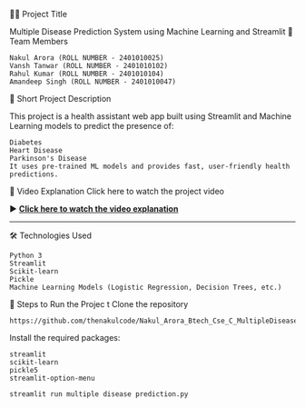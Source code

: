 🧑‍⚕️ Project Title

Multiple Disease Prediction System using Machine Learning and Streamlit
👥 Team Members

    Nakul Arora (ROLL NUMBER - 2401010025)
    Vansh Tanwar (ROLL NUMBER - 2401010102)
    Rahul Kumar (ROLL NUMBER - 2401010104)
    Amandeep Singh (ROLL NUMBER - 2401010047)
    
📖 Short Project Description

 This project is a health assistant web app built using Streamlit and Machine Learning models to predict the presence of:

    Diabetes
    Heart Disease
    Parkinson's Disease
    It uses pre-trained ML models and provides fast, user-friendly health predictions.
    
🎥 Video Explanation Click here to watch the project video

▶️ **[Click here to watch the video explanation](https://drive.google.com/file/d/1_ROmO5MW0sT8jNrwwmROxeNnwu2l5P41/view?usp=sharing)**

---

🛠️ Technologies Used

    Python 3
    Streamlit
    Scikit-learn
    Pickle
    Machine Learning Models (Logistic Regression, Decision Trees, etc.)
    
🚀 Steps to Run the Projec t Clone the repository

    https://github.com/thenakulcode/Nakul_Arora_Btech_Cse_C_MultipleDiseasePredictor.git
Install the required packages:

    streamlit
    scikit-learn
    pickle5
    streamlit-option-menu
 
    streamlit run multiple disease prediction.py                

